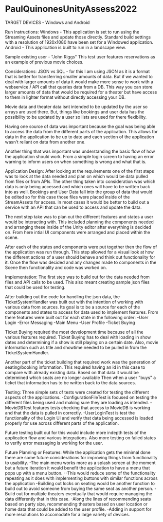 # PaulQuinonesUnityAssess2022
 
TARGET DEVICES - Windows and Android

Run Instructions:
Windows - This application is set to run using the Streaming Assets files and update those directly. Standard build settings with a resolution of 1920x1080 have been set for a Windowed application.
Android - This application is built to run in a landscape view.

Sample existing user - "John Riggs"
This test user features reservations as an example of previous movie choices.

Considerations:
JSON vs SQL - for this I am using JSON as it is a format that is better for transferring smaller amounts of data. But if we wanted to deal with larger amounts of data it would make more sense to work with a webservice / API call that queries data from a DB. This way you can store larger amounts of data that would be required for a theater but have access to them in lighter format without directly accessing your DB.

Movie data and theater data isnt intended to be updated by the user so arrays are used there. But, things like bookings and user data has the possibility to be updated by a user so lists are used for there flexibility.

Having one source of data was important because the goal was being able to access the data from the different parts of the application.
This allows for data in the application to be up to date and each section of the application wasn't reliant on data from another one.

Another thing that was important was understanding the basic flow of how the application should work. From a simple login screen to having an error warning to inform users on when something is wrong and what that is.

Application Design:
After looking at the requirements one of the first steps was to look at the data needed and plan on which would be data pulled from files or from APIs.
The other thing taken into consideration was which data is only being accessed and which ones will have to be written back into as well.
Bookings and User Data fall into the group of data that would be edited so for this case those files were placed inside of the StreamAssets for access.
In most cases it would be better to build out a service with an API that can be used to access and update the data.

The next step take was to plan out the different features and states a user would be interacting with.
This included planning the components needed and arranging these inside of the Unity editor after everything is decided on.
From here intial UI components were arranged and placed within the scene.

After each of the states and components were put together then the flow of the application was run through.
This step allowed for a visual look at how the different actions of a user should behave and think out functionality for it.
Once the flow was decided and any changes made to components in the Scene then functionality and code was worked on.

Implementation:
The first step was to build out for the data needed from files and API calls to be used.
This also meant creating sample json files that could be used for testing.

After building out the code for handling the json data, the TicketSystemHandler was built out with the intention of working with various data from sources.
Its goal is to be a source for each of the components and states to access for data used to implement features.
From there features were built out for each state in the following order:
-User Login
-Error Messaging
-Main Menu
-User Profile
-Ticket Buying

Ticket Buying required the most development time because of all the various features required.
Ticket Buying has to deal with loading in show dates and determining if a show is still playing on a certain date.
Also, movie information such as title and showtime needed to be pulled in from the TicketSystemHandler.

Another part of the ticket building that required work was the generation of seating/booking information.
This required having an id in this case to compare with already existing data. Based on that data it would be determined which seats are no longer available
Then when a user "buys" a ticket that information has to be written back to the data sources.

Testing:
Three simple sets of tests were created for testing the different aspects of the applications.
-ConfigurationFileTest is focused on testing the different files being used and making sure they are loading as intended.
-MovieDBTest features tests checking that access to MovieDB is working and that the data is pulled in correctly.
-UserLoginTest is test the functionality of the Login UI and verify that data being accessed is loaded properly for use across different parts of the application.

Future testing built out for this would include more indepth tests of the application flow and various integrations.
Also more testing on failed states to verify error messaging is working for the user.

Future Planning or Features:
While the application gets the minimal done there are some future considerations for improving things from functionality to usability.
-The main menu works more as a splash screen at the moment but a future iteration it would benefit the application to have a menu that pops up with a menu button.
--This would reduce some of the functionality repeating as it does with implementing buttons with similar functions across the application
-Building out locks on seating would be another function to build out to avoid someone from buying the same seat as another person.
-Build out for multiple theaters eventually that would require managing the data differently that in this case.
-Along the lines of recommending seats based on party size, recommending theaters based on user location or home data that could be added to the user profile.
-Adding in support for more resolutions to accomodate for a large variety of devices.